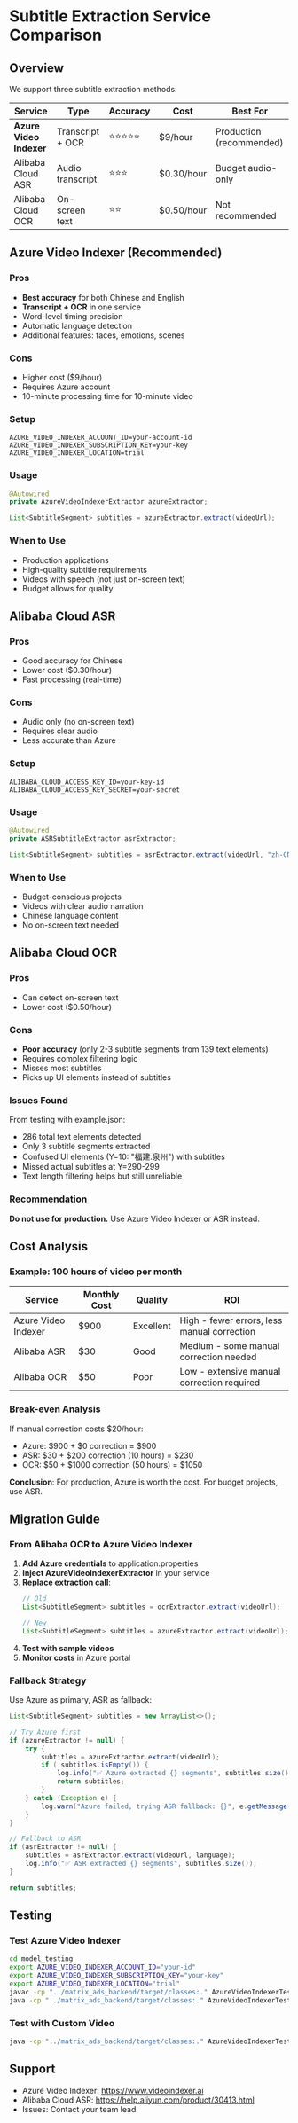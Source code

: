 # Subtitle Extraction Service Comparison

## Overview

We support three subtitle extraction methods:

| Service | Type | Accuracy | Cost | Best For |
|---------|------|----------|------|----------|
| **Azure Video Indexer** | Transcript + OCR | ⭐⭐⭐⭐⭐ | $9/hour | Production (recommended) |
| Alibaba Cloud ASR | Audio transcript | ⭐⭐⭐ | $0.30/hour | Budget audio-only |
| Alibaba Cloud OCR | On-screen text | ⭐⭐ | $0.50/hour | Not recommended |

## Azure Video Indexer (Recommended)

### Pros
- **Best accuracy** for both Chinese and English
- **Transcript + OCR** in one service
- Word-level timing precision
- Automatic language detection
- Additional features: faces, emotions, scenes

### Cons
- Higher cost ($9/hour)
- Requires Azure account
- 10-minute processing time for 10-minute video

### Setup
```properties
AZURE_VIDEO_INDEXER_ACCOUNT_ID=your-account-id
AZURE_VIDEO_INDEXER_SUBSCRIPTION_KEY=your-key
AZURE_VIDEO_INDEXER_LOCATION=trial
```

### Usage
```java
@Autowired
private AzureVideoIndexerExtractor azureExtractor;

List<SubtitleSegment> subtitles = azureExtractor.extract(videoUrl);
```

### When to Use
- Production applications
- High-quality subtitle requirements
- Videos with speech (not just on-screen text)
- Budget allows for quality

## Alibaba Cloud ASR

### Pros
- Good accuracy for Chinese
- Lower cost ($0.30/hour)
- Fast processing (real-time)

### Cons
- Audio only (no on-screen text)
- Requires clear audio
- Less accurate than Azure

### Setup
```properties
ALIBABA_CLOUD_ACCESS_KEY_ID=your-key-id
ALIBABA_CLOUD_ACCESS_KEY_SECRET=your-secret
```

### Usage
```java
@Autowired
private ASRSubtitleExtractor asrExtractor;

List<SubtitleSegment> subtitles = asrExtractor.extract(videoUrl, "zh-CN");
```

### When to Use
- Budget-conscious projects
- Videos with clear audio narration
- Chinese language content
- No on-screen text needed

## Alibaba Cloud OCR

### Pros
- Can detect on-screen text
- Lower cost ($0.50/hour)

### Cons
- **Poor accuracy** (only 2-3 subtitle segments from 139 text elements)
- Requires complex filtering logic
- Misses most subtitles
- Picks up UI elements instead of subtitles

### Issues Found
From testing with example.json:
- 286 total text elements detected
- Only 3 subtitle segments extracted
- Confused UI elements (Y=10: "福建.泉州") with subtitles
- Missed actual subtitles at Y=290-299
- Text length filtering helps but still unreliable

### Recommendation
**Do not use for production.** Use Azure Video Indexer or ASR instead.

## Cost Analysis

### Example: 100 hours of video per month

| Service | Monthly Cost | Quality | ROI |
|---------|-------------|---------|-----|
| Azure Video Indexer | $900 | Excellent | High - fewer errors, less manual correction |
| Alibaba ASR | $30 | Good | Medium - some manual correction needed |
| Alibaba OCR | $50 | Poor | Low - extensive manual correction required |

### Break-even Analysis

If manual correction costs $20/hour:
- Azure: $900 + $0 correction = $900
- ASR: $30 + $200 correction (10 hours) = $230
- OCR: $50 + $1000 correction (50 hours) = $1050

**Conclusion**: For production, Azure is worth the cost. For budget projects, use ASR.

## Migration Guide

### From Alibaba OCR to Azure Video Indexer

1. **Add Azure credentials** to application.properties
2. **Inject AzureVideoIndexerExtractor** in your service
3. **Replace extraction call**:
   ```java
   // Old
   List<SubtitleSegment> subtitles = ocrExtractor.extract(videoUrl);
   
   // New
   List<SubtitleSegment> subtitles = azureExtractor.extract(videoUrl);
   ```
4. **Test with sample videos**
5. **Monitor costs** in Azure portal

### Fallback Strategy

Use Azure as primary, ASR as fallback:

```java
List<SubtitleSegment> subtitles = new ArrayList<>();

// Try Azure first
if (azureExtractor != null) {
    try {
        subtitles = azureExtractor.extract(videoUrl);
        if (!subtitles.isEmpty()) {
            log.info("✅ Azure extracted {} segments", subtitles.size());
            return subtitles;
        }
    } catch (Exception e) {
        log.warn("Azure failed, trying ASR fallback: {}", e.getMessage());
    }
}

// Fallback to ASR
if (asrExtractor != null) {
    subtitles = asrExtractor.extract(videoUrl, language);
    log.info("✅ ASR extracted {} segments", subtitles.size());
}

return subtitles;
```

## Testing

### Test Azure Video Indexer
```bash
cd model_testing
export AZURE_VIDEO_INDEXER_ACCOUNT_ID="your-id"
export AZURE_VIDEO_INDEXER_SUBSCRIPTION_KEY="your-key"
export AZURE_VIDEO_INDEXER_LOCATION="trial"
javac -cp "../matrix_ads_backend/target/classes:." AzureVideoIndexerTest.java
java -cp "../matrix_ads_backend/target/classes:." AzureVideoIndexerTest
```

### Test with Custom Video
```bash
java -cp "../matrix_ads_backend/target/classes:." AzureVideoIndexerTest "https://your-video-url.mp4"
```

## Support

- Azure Video Indexer: https://www.videoindexer.ai
- Alibaba Cloud ASR: https://help.aliyun.com/product/30413.html
- Issues: Contact your team lead
